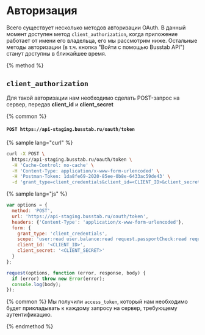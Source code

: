 # Авторизация

Всего существует несколько методов авторизации OAuth.
В данный момент доступен метод `client_authorization`, когда приложение работает от имени его владельца, его мы рассмотрим ниже. Остальные методы авторизации (в т.ч. кнопка "Войти с помощью Busstab API") станут доступны в ближайшее время.


{% method %}
## `client_authorization`

Для такой авторизации нам необходимо сделать POST-запрос на сервер, передав **client_id** и **client_secret**

{% common %}
#### `POST https://api-staging.busstab.ru/oauth/token`

{% sample lang="curl" %}
```bash
curl -X POST \
  https://api-staging.busstab.ru/oauth/token \
  -H 'Cache-Control: no-cache' \
  -H 'Content-Type: application/x-www-form-urlencoded' \
  -H 'Postman-Token: 1da8fe69-2020-85ee-0b8e-6433ac59de43' \
  -d 'grant_type=client_credentials&client_id=<CLIENT_ID>&client_secret=<CLIENT_SECRET>&scope=user:read'
```
{% sample lang="js" %}
```js
var options = {
  method: 'POST',
  url: 'https://api-staging.busstab.ru/oauth/token',
  headers: {'Content-Type': 'application/x-www-form-urlencoded'},
  form: {
    grant_type: 'client_credentials',
    scope: 'user:read user.balance:read request.passportCheck:read request.passportCheck:create',
    client_id: '<CLIENT_ID>',
    client_secret: '<CLIENT_SECRET>'
  }
};

request(options, function (error, response, body) {
  if (error) throw new Error(error);
  console.log(body);
});
```

{% common %}
Мы получили `access_token`, который нам необходимо будет прикладывать к каждому запросу на сервер, требующему аутентификацию.

{% endmethod %}

